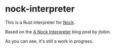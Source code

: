 # nock-interpreter

This is a Rust interpreter for [Nock](https://urbit.org/docs/learn/nock/).

Based on the [A Nock Interpreter](https://jtobin.io/nock) blog post by jtobin.

As you can see, it's still a work in progress.
